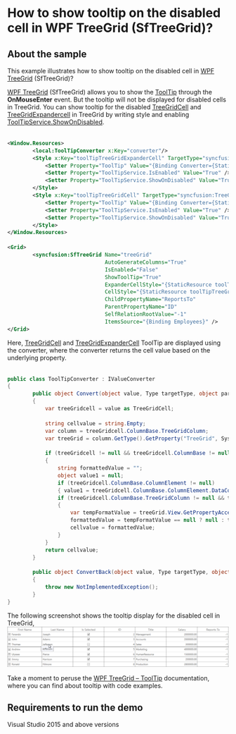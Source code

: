 # How to show tooltip on the disabled cell in WPF TreeGrid (SfTreeGrid)?

## About the sample
This example illustrates how to show tooltip on the disabled cell in [WPF TreeGrid](https://www.syncfusion.com/wpf-controls/treegrid) (SfTreeGrid)?

[WPF TreeGrid](https://www.syncfusion.com/wpf-controls/treegrid) (SfTreeGrid) allows you to show the [ToolTip](https://help.syncfusion.com/wpf/treegrid/tooltip) through the **OnMouseEnter** event. But the tooltip will not be displayed for disabled cells in TreeGrid. You can show tooltip for the disabled [TreeGridCell](https://help.syncfusion.com/cr/wpf/Syncfusion.UI.Xaml.TreeGrid.TreeGridCell.html) and [TreeGridExpandercell](https://help.syncfusion.com/cr/wpf/Syncfusion.UI.Xaml.TreeGrid.TreeGridExpanderCell.html) in TreeGrid by writing style and enabling [ToolTipService.ShowOnDisabled](https://docs.microsoft.com/en-us/dotnet/api/system.windows.controls.tooltipservice.showondisabled?view=net-5.0). 

```XML

<Window.Resources>
        <local:ToolTipConverter x:Key="converter"/>
        <Style x:Key="toolTipTreeGridExpanderCell" TargetType="syncfusion:TreeGridExpanderCell" >
            <Setter Property="ToolTip" Value="{Binding Converter={StaticResource converter}, RelativeSource={RelativeSource Mode=Self} }"/>
            <Setter Property="ToolTipService.IsEnabled" Value="True" />
            <Setter Property="ToolTipService.ShowOnDisabled" Value="True" />
        </Style>
        <Style x:Key="toolTipTreeGridCell" TargetType="syncfusion:TreeGridCell" >
            <Setter Property="ToolTip" Value="{Binding Converter={StaticResource converter}, RelativeSource={RelativeSource Mode=Self} }"/>
            <Setter Property="ToolTipService.IsEnabled" Value="True" />
            <Setter Property="ToolTipService.ShowOnDisabled" Value="True" />
        </Style>
</Window.Resources>

<Grid>        
        <syncfusion:SfTreeGrid Name="treeGrid"
                               AutoGenerateColumns="True"
                               IsEnabled="False"
                               ShowToolTip="True" 
                               ExpanderCellStyle="{StaticResource toolTipTreeGridExpanderCell}"  
                               CellStyle="{StaticResource toolTipTreeGridCell}" 
                               ChildPropertyName="ReportsTo"
                               ParentPropertyName="ID"                               
                               SelfRelationRootValue="-1"
                               ItemsSource="{Binding Employees}" />
</Grid>

```

Here, [TreeGridCell](https://help.syncfusion.com/cr/wpf/Syncfusion.UI.Xaml.TreeGrid.TreeGridCell.html) and [TreeGridExpanderCell](https://help.syncfusion.com/cr/wpf/Syncfusion.UI.Xaml.TreeGrid.TreeGridExpanderCell.html) ToolTip are displayed using the converter, where the converter returns the cell value based on the underlying property.

```C#

public class ToolTipConverter : IValueConverter
{
        public object Convert(object value, Type targetType, object parameter, CultureInfo culture)
        {
            var treeGridcell = value as TreeGridCell;

            string cellvalue = string.Empty;
            var column = treeGridcell.ColumnBase.TreeGridColumn;
            var treeGrid = column.GetType().GetProperty("TreeGrid", System.Reflection.BindingFlags.Instance | System.Reflection.BindingFlags.NonPublic).GetValue(column) as SfTreeGrid;

            if (treeGridcell != null && treeGridcell.ColumnBase != null && !treeGridcell.ColumnBase.IsEditing)
            {
                string formattedValue = "";
                object value1 = null;
                if (treeGridcell.ColumnBase.ColumnElement != null)
                { value1 = treeGridcell.ColumnBase.ColumnElement.DataContext; }
                if (treeGridcell.ColumnBase.TreeGridColumn != null && treeGrid != null && treeGrid.View != null && treeGridcell.ColumnBase.TreeGridColumn.MappingName != null)
                {
                    var tempFormatValue = treeGrid.View.GetPropertyAccessProvider().GetFormattedValue(value1, treeGridcell.ColumnBase.TreeGridColumn.MappingName);
                    formattedValue = tempFormatValue == null ? null : tempFormatValue.ToString();
                    cellvalue = formattedValue;
                }
            }
            return cellvalue;
        }

        public object ConvertBack(object value, Type targetType, object parameter, CultureInfo culture)
        {
            throw new NotImplementedException();
        }
}

```

The following screenshot shows the tooltip display for the disabled cell in TreeGrid,
![shows the tooltip display for the disabled cell in SfTreeGrid](Showstootip.png)

Take a moment to peruse the [WPF TreeGrid – ToolTip](https://help.syncfusion.com/wpf/treegrid/tooltip) documentation, where you can find about tooltip with code examples.

## Requirements to run the demo
Visual Studio 2015 and above versions

